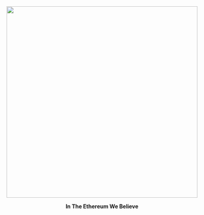 <div id="header" align="center">
  <img src="https://thumbs.gfycat.com/EqualPowerfulKoodoo-size_restricted.gif" width="500"/>
  
  <p>
      <strong>
        In The Ethereum We Believe
      </strong>
  </p>
</div>
